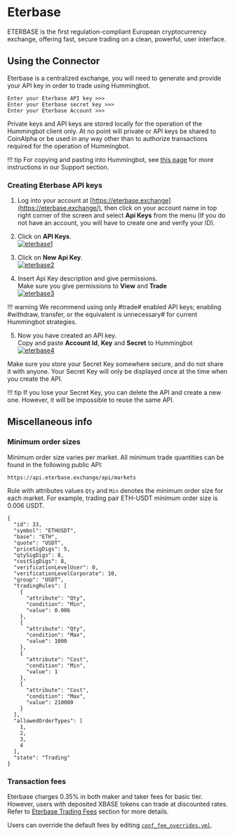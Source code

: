 # Eterbase

ETERBASE is the first regulation-compliant European cryptocurrency exchange, offering fast, secure trading on a clean, powerful, user interface.

## Using the Connector

Eterbase is a centralized exchange, you will need to generate and provide your API key in order to trade using Hummingbot.

```
Enter your Eterbase API key >>>
Enter your Eterbase secret key >>>
Enter your Eterbase Account >>>
```

Private keys and API keys are stored locally for the operation of the Hummingbot client only. At no point will private or API keys be shared to CoinAlpha or be used in any way other than to authorize transactions required for the operation of Hummingbot.

!!! tip
    For copying and pasting into Hummingbot, see [this page](https://hummingbot.zendesk.com/hc/en-us/articles/900004871203-Copy-and-paste-your-API-keys) for more instructions in our Support section.

### Creating Eterbase API keys

1. Log into your account at [https://eterbase.exchange](https://eterbase.exchange/), then click on your account name in top right corner of the screen and select **Api Keys** from the menu (If you do not have an account, you will have to create one and verify your ID).

2. Click on **API Keys**.<br />
   [![eterbase1](/assets/img/eterbase1.png)](/assets/img/eterbase1.png)

3. Click on **New Api Key**.<br />
   [![eterbase2](/assets/img/eterbase2.png)](/assets/img/eterbase2.png)

4. Insert Api Key description and give permissions.<br />
   Make sure you give permissions to **View** and **Trade**<br />
   [![eterbase3](/assets/img/eterbase3.png)](/assets/img/eterbase3.png)

!!! warning
    We recommend using only #trade# enabled API keys; enabling #withdraw, transfer, or the equivalent is unnecessary# for current Hummingbot strategies.

5. Now you have created an API key.<br />
   Copy and paste **Account Id**, **Key** and **Secret** to Hummingbot<br />
   [![eterbase4](/assets/img/eterbase4.png)](/assets/img/eterbase4.png)

Make sure you store your Secret Key somewhere secure, and do not share it with anyone. Your Secret Key will only be displayed once at the time when you create the API.

!!! tip
    If you lose your Secret Key, you can delete the API and create a new one. However, it will be impossible to reuse the same API.

## Miscellaneous info

### Minimum order sizes

Minimum order size varies per market. All minimum trade quantities can be found in the following public API:

```
https://api.eterbase.exchange/api/markets
```

Rule with attributes values `Qty` and `Min` denotes the minimum order size for each market. For example, trading pair ETH-USDT minimum order size is 0.006 USDT.

```
{
  "id": 33,
  "symbol": "ETHUSDT",
  "base": "ETH",
  "quote": "USDT",
  "priceSigDigs": 5,
  "qtySigDigs": 8,
  "costSigDigs": 8,
  "verificationLevelUser": 0,
  "verificationLevelCorporate": 10,
  "group": "USDT",
  "tradingRules": [
    {
      "attribute": "Qty",
      "condition": "Min",
      "value": 0.006
    },
    {
      "attribute": "Qty",
      "condition": "Max",
      "value": 1000
    },
    {
      "attribute": "Cost",
      "condition": "Min",
      "value": 1
    },
    {
      "attribute": "Cost",
      "condition": "Max",
      "value": 210000
    }
  ],
  "allowedOrderTypes": [
    1,
    2,
    3,
    4
  ],
  "state": "Trading"
}
```

### Transaction fees

Eterbase charges 0.35% in both maker and taker fees for basic tier. However, users with deposited XBASE tokens can trade at discounted rates. Refer to [Eterbase Trading Fees](https://www.eterbase.com/exchange/fees/) section for more details.

Users can override the default fees by editing [`conf_fee_overrides.yml`](/operation/override-fees/).
